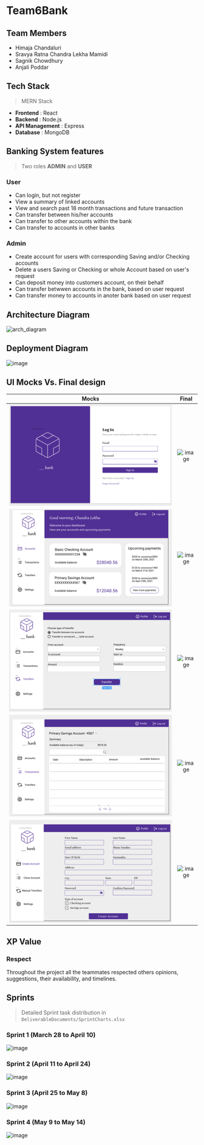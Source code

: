 # Team6Bank

## Team Members

- Himaja Chandaluri
- Sravya Ratna Chandra Lekha Mamidi
- Sagnik Chowdhury
- Anjali Poddar

## Tech Stack

> MERN Stack
- **Frontend** : React
- **Backend** : Node.js
- **API Management** : Express
- **Database** : MongoDB

## Banking System features

> Two roles **ADMIN** and **USER**

### User

- Can login, but not register
- View a summary of linked accounts
- View and search past 18 month transactions and future transaction
- Can transfer between his/her accounts
- Can transfer to other accounts within the bank
- Can transfer to accounts in other banks 

### Admin

- Create account for users with corresponding Saving and/or Checking accounts
- Delete a users Saving or Checking or whole Account based on user's request
- Can deposit money into customers account, on their behalf
- Can transfer betwwen accounts in the bank, based on user request
- Can transfer money to accounts in anoter bank based on user request

## Architecture Diagram

<img width="1435" alt="arch_diagram" src="https://user-images.githubusercontent.com/78071272/118375055-151d2f00-b574-11eb-9f95-355cf71f73a8.png">

## Deployment Diagram

![image](https://user-images.githubusercontent.com/78995589/118349854-229ccf80-b508-11eb-9656-6a4128c39c92.png)

## UI Mocks Vs. Final design 

**Mocks**            |  **Final**
:-------------------------:|:-------------------------:
![](UX-mocks/Login-page.png) | ![image](https://user-images.githubusercontent.com/78995589/118349963-e3bb4980-b508-11eb-9ef3-fbe6aa242c18.png)
![](UX-mocks/Accounts-page.png) | ![image](https://user-images.githubusercontent.com/78995589/118349994-29781200-b509-11eb-9991-5d47e9101e4c.png)
![](UX-mocks/Transfers-page.png)  |  ![image](https://user-images.githubusercontent.com/78995589/118350014-4ad8fe00-b509-11eb-9b3b-46bb2e6458ea.png)
![](UX-mocks/Transactions-page.png) | ![image](https://user-images.githubusercontent.com/78995589/118350040-66dc9f80-b509-11eb-8142-33a761afa111.png)
![](UX-mocks/CreateAccount_adminpage.png) | ![image](https://user-images.githubusercontent.com/78995589/118350067-94294d80-b509-11eb-88c5-c3c7d606e321.png)

## XP Value

### **Respect**

Throughout the project all the teammates respected others opinions, suggestions, their availability, and timelines.

## Sprints

> Detailed Sprint task distribution in ```DeliverableDocuments/SprintCharts.xlsx```

### Sprint 1 (**March 28** to **April 10**)

![image](https://user-images.githubusercontent.com/78995589/118200751-bb4d2580-b40a-11eb-9024-6738a89fa949.png)

### Sprint 2 (**April 11** to **April 24**)

![image](https://user-images.githubusercontent.com/78995589/118374507-52cc8880-b571-11eb-8c3b-d4d7c313e27b.png)

### Sprint 3 (**April 25** to **May 8**)

![image](https://user-images.githubusercontent.com/78995589/118201080-88eff800-b40b-11eb-8b10-9efb6f64c34d.png)

### Sprint 4 (**May 9** to **May 14**)

![image](https://user-images.githubusercontent.com/78995589/118202079-f866e700-b40d-11eb-8d05-64b5b916ff6a.png)


